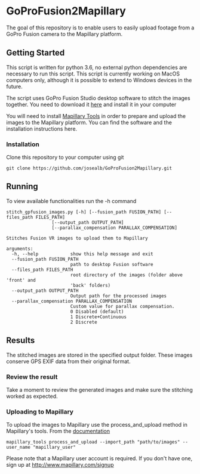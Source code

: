 # GoProFusion2Mapillary

The goal of this repository is to enable users to easily upload footage from a GoPro Fusion camera to the Mapillary platform.

## Getting Started
This script is written for python 3.6, no external python dependencies are necessary to run this script. This script is currently working on MacOS computers only, although it is possible to extend to Windows devices in the future.

The script uses GoPro Fusion Studio desktop software to stitch the images together. You need to download it [here](https://shop.gopro.com/EMEA/softwareandapp/gopro-fusion-studio-app/fusion-studio.html) and install it in your computer 

You will need to install [Mapillary Tools](https://github.com/mapillary/mapillary_tools/) in order to prepare and upload the images to the Mapillary platform. You can find the software and the installation instructions here.

### Installation
Clone this repository to your computer using git 

```
git clone https://github.com/josealb/GoProFusion2Mapillary.git
```

## Running
To view available functionalities run the -h command

```
stitch_gpfusion_images.py [-h] [--fusion_path FUSION_PATH] [--files_path FILES_PATH]
                 [--output_path OUTPUT_PATH]
                 [--parallax_compensation PARALLAX_COMPENSATION]

Stitches Fusion VR images to upload them to Mapillary

arguments:
  -h, --help            show this help message and exit
  --fusion_path FUSION_PATH
                        path to desktop Fusion software
  --files_path FILES_PATH
                        root directory of the images (folder above 'front' and
                        'back' folders)
  --output_path OUTPUT_PATH
                        Output path for the processed images
  --parallax_compensation PARALLAX_COMPENSATION
                        Custom value for parallax compensation. 
                        0 Disabled (default) 
                        1 Discrete+Continuous 
                        2 Discrete 
```
## Results
The stitched images are stored in the specified output folder. These images conserve GPS EXIF data from their original format.
### Review the result
Take a moment to review the generated images and make sure the stitching worked as expected.
### Uploading to Mapillary
To upload the images to Mapillary use the process_and_upload method in Mapillary's tools. From the [documentation](https://github.com/mapillary/mapillary_tools/#process-and-upload-images)
```
mapillary_tools process_and_upload --import_path "path/to/images" --user_name "mapillary_user"
```
Please note that a Mapillary user account is required. If you don't have one, sign up at http://www.mapillary.com/signup

